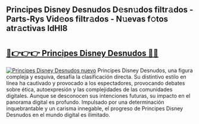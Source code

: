 ## Principes Disney Desnudos D𝚎sn𝚞dos filtr𝚊dos - Parts-Rys Vid𝚎os filtr𝚊dos - N𝚞evas f𝚘tos atr𝚊ctivas ldHI8

# <h2><a href="http://mb756n.tromn.icu/?c=Principes+Disney+Desnudos">🔗👉👉👉 Principes Disney Desnudos 🔗🔗</a></h2>

[![Principes Disney Desnudos nuevo](https://i.imgur.com/pEAQMta.gif)](http://mb756n.tromn.icu/?c=Principes+Disney+Desnudos)
Principes Disney Desnudos, una figura compleja y esquiva, desafía la clasificación directa. Su distintivo estilo en línea ha cautivado y provocado a los espectadores, provocando debates sobre ética, autoexpresión y las complejidades de las comunidades digitales. Aunque se desconocen sus intenciones futuras, su impacto en el panorama digital es profundo. Impulsado por una determinación inquebrantable y un carisma innegable, el progreso de Principes Disney Desnudos en el mundo digital es ilimitado.
